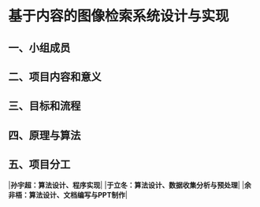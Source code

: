 基于内容的图像检索系统设计与实现
===========================
一、小组成员
-------
二、项目内容和意义
-------
三、目标和流程
-------
四、原理与算法
-------
五、项目分工
-------
  |**孙宇超：算法设计、程序实现**|
  |**于立冬：算法设计、数据收集分析与预处理**|
  |**余非梧：算法设计、文档编写与PPT制作**|
